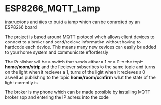 # ESP8266_MQTT_Lamp
Instructions and files to build a lamp which can be controlled by an ESP8266 board

The project is based around MQTT protocol which allows client devices to connect to a broker and send/recieve information without having to hardcode each device. This means many new devices can easily be added to your home system and communicate effortlessly

The Publisher will be a switch that sends either a 1 or a 0 to the topic **home/room/strip** and the Reciever subscribes to the same topic and turns on the light when it recieves a 1, turns of the light when it recieves a 0 aswell as publishing to the topic **home/room/confirm** what the state of the light currently is

The broker is my phone which can be made possible by installing MQTT broker app and entering the IP adress into the code


